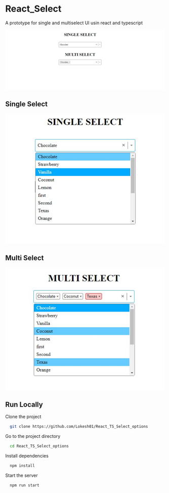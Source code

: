# React_Select

A prototype for single and multiselect UI usin react and typescript

![](/screenshots/homescreen.jpg)

## Single Select

![](/screenshots/singleselect.jpg)

## Multi Select

![](/screenshots/multiselect.jpg)

## Run Locally

Clone the project

```bash
  git clone https://github.com/Lokesh01/React_TS_Select_options
```

Go to the project directory

```bash
  cd React_TS_Select_options
```

Install dependencies

```bash
  npm install
```

Start the server

```bash
  npm run start
```
